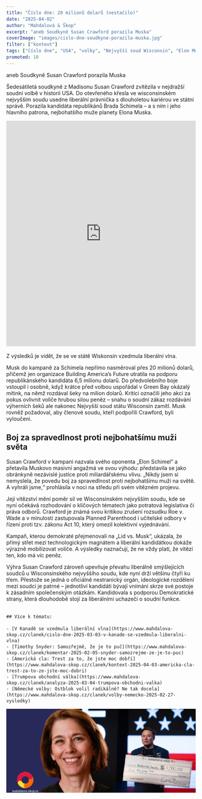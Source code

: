 ```yaml
---
title: "Číslo dne: 20 milionů dolarů (nestačilo)"
date: "2025-04-02"
author: "Mahdalová & Škop"
excerpt: "aneb Soudkyně Susan Crawford porazila Muska"
coverImage: "images/cislo-dne-soudkyne-porazila-muska.jpg"
filter: ["kontext"]
tags: ["číslo dne", "USA", "volby", "Nejvyšší soud Wisconsin", "Elon Musk", "Susan Crawford", "liberálové", "politika"]
promoted: 10
---
```


aneb Soudkyně Susan Crawford porazila Muska

Šedesátiletá soudkyně z Madisonu Susan Crawford zvítězila v nejdražší soudní volbě v historii USA. Do otevřeného křesla ve wisconsinském nejvyšším soudu usedne liberální právnička s dlouholetou kariérou ve státní správě. Porazila kandidáta republikánů Brada Schimela – a s ním i jeho hlavního patrona, nejbohatšího muže planety Elona Muska.

<iframe src='https://flo.uri.sh/story/3016280/embed' title='Interactive or visual content' className='flourish-embed-iframe' frameBorder='0' scrolling='no' width="100%" height="600px" allowFullScreen></iframe>

Z výsledků je vidět, že se ve státě Wiskonsin vzedmula liberální vlna. 

Musk do kampaně za Schimela nepřímo nasměroval přes 20 milionů dolarů, přičemž jen organizace Building America’s Future utratila na podporu republikánského kandidáta 6,5 milionu dolarů. Do předvolebního boje vstoupil i osobně, když krátce před volbou uspořádal v Green Bay okázalý mítink, na němž rozdával šeky na milion dolarů. Kritici označili jeho akci za pokus ovlivnit voliče hrubou silou peněz – snahu o soudní zákaz rozdávání výherních šeků ale nakonec Nejvyšší soud státu Wisconsin zamítl. Musk rovněž požadoval, aby členové soudu, kteří podpořili Crawford, byli vyloučeni.

## Boj za spravedlnost proti nejbohatšímu muži světa

Susan Crawford v kampani nazvala svého oponenta „Elon Schimel“ a přetavila Muskovo masivní angažmá ve svou výhodu: představila se jako obránkyně nezávislé justice proti miliardářskému vlivu. „Nikdy jsem si nemyslela, že povedu boj za spravedlnost proti nejbohatšímu muži na světě. A vyhráli jsme,“ prohlásila v noci na středu při svém vítězném projevu.

Její vítězství mění poměr sil ve Wisconsinském nejvyšším soudu, kde se nyní očekává rozhodování o klíčových tématech jako potratová legislativa či práva odborů. Crawford je známá svou kritikou zrušení rozsudku Roe v. Wade a v minulosti zastupovala Planned Parenthood i učitelské odbory v řízení proti tzv. zákonu Act 10, který omezil kolektivní vyjednávání.

Kampaň, kterou demokraté přejmenovali na „Lid vs. Musk“, ukázala, že přímý střet mezi technologickým magnátem a liberální kandidátkou dokáže výrazně mobilizovat voliče. A výsledky naznačují, že ne vždy platí, že vítězí ten, kdo má víc peněz.

Výhra Susan Crawford zároveň upevňuje převahu liberálně smýšlejících soudců u Wisconsinského nejvyššího soudu, kde nyní drží většinu čtyři ku třem. Přestože se jedná o oficiálně nestranický orgán, ideologické rozdělení mezi soudci je patrné – jednotliví kandidáti bývají vnímáni skrze své postoje k zásadním společenským otázkám. Kandidovala s podporou Demokratické strany, která dlouhodobě stojí za liberálními uchazeči o soudní funkce.

```box

## Více k tématu:

- [V Kanadě se vzedmula liberální vlna](https://www.mahdalova-skop.cz/clanek/cislo-dne-2025-03-03-v-kanade-se-vzedmula-liberalni-vlna)
- [Timothy Snyder: Samozřejmě, že je to puč](https://www.mahdalova-skop.cz/clanek/komentar-2025-02-05-snyder-samozrejme-ze-je-to-puc)
- [Americká cla: Trest za to, že jste moc dobří](https://www.mahdalova-skop.cz/clanek/kontext-2025-04-03-americka-cla-trest-za-to-ze-jste-moc-dobri)
- [Trumpova obchodní válka](https://www.mahdalova-skop.cz/clanek/analyza-2025-03-04-trumpova-obchodni-valka)
- [Německé volby: Ostblok volil radikálně? Ne tak docela](https://www.mahdalova-skop.cz/clanek/volby-nemecko-2025-02-27-vysledky)

```

![Číslo dne: Soudkyně porazila Muska](images/cislo-dne-soudkyne-porazila-muska.jpg)
